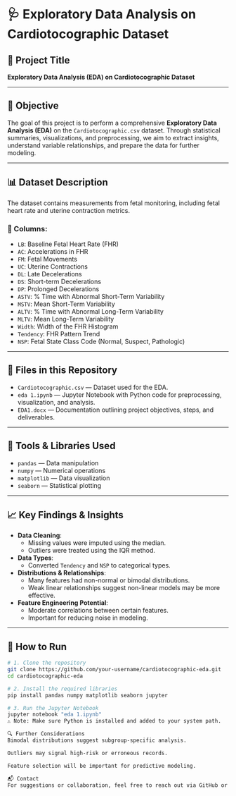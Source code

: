 # 🩺 Exploratory Data Analysis on Cardiotocographic Dataset

## 🎯 Project Title

**Exploratory Data Analysis (EDA) on Cardiotocographic Dataset**

---

## 📌 Objective

The goal of this project is to perform a comprehensive **Exploratory Data Analysis (EDA)** on the `Cardiotocographic.csv` dataset. Through statistical summaries, visualizations, and preprocessing, we aim to extract insights, understand variable relationships, and prepare the data for further modeling.

---

## 📊 Dataset Description

The dataset contains measurements from fetal monitoring, including fetal heart rate and uterine contraction metrics.

### 🧬 Columns:

- `LB`: Baseline Fetal Heart Rate (FHR)
- `AC`: Accelerations in FHR
- `FM`: Fetal Movements
- `UC`: Uterine Contractions
- `DL`: Late Decelerations
- `DS`: Short-term Decelerations
- `DP`: Prolonged Decelerations
- `ASTV`: % Time with Abnormal Short-Term Variability
- `MSTV`: Mean Short-Term Variability
- `ALTV`: % Time with Abnormal Long-Term Variability
- `MLTV`: Mean Long-Term Variability
- `Width`: Width of the FHR Histogram
- `Tendency`: FHR Pattern Trend
- `NSP`: Fetal State Class Code (Normal, Suspect, Pathologic)

---

## 📁 Files in this Repository

- `Cardiotocographic.csv` — Dataset used for the EDA.
- `eda 1.ipynb` — Jupyter Notebook with Python code for preprocessing, visualization, and analysis.
- `EDA1.docx` — Documentation outlining project objectives, steps, and deliverables.

---

## 🧰 Tools & Libraries Used

- `pandas` — Data manipulation
- `numpy` — Numerical operations
- `matplotlib` — Data visualization
- `seaborn` — Statistical plotting

---

## 📈 Key Findings & Insights

- **Data Cleaning**:
  - Missing values were imputed using the median.
  - Outliers were treated using the IQR method.
- **Data Types**:
  - Converted `Tendency` and `NSP` to categorical types.
- **Distributions & Relationships**:
  - Many features had non-normal or bimodal distributions.
  - Weak linear relationships suggest non-linear models may be more effective.
- **Feature Engineering Potential**:
  - Moderate correlations between certain features.
  - Important for reducing noise in modeling.

---

## 🚀 How to Run

```bash
# 1. Clone the repository
git clone https://github.com/your-username/cardiotocographic-eda.git
cd cardiotocographic-eda

# 2. Install the required libraries
pip install pandas numpy matplotlib seaborn jupyter

# 3. Run the Jupyter Notebook
jupyter notebook "eda 1.ipynb"
⚠️ Note: Make sure Python is installed and added to your system path.

🔍 Further Considerations
Bimodal distributions suggest subgroup-specific analysis.

Outliers may signal high-risk or erroneous records.

Feature selection will be important for predictive modeling.

📬 Contact
For suggestions or collaboration, feel free to reach out via GitHub or LinkedIn.
